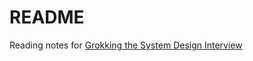 # README

Reading notes for [Grokking the System Design Interview](https://www.educative.io/courses/grokking-the-system-design-interview)
